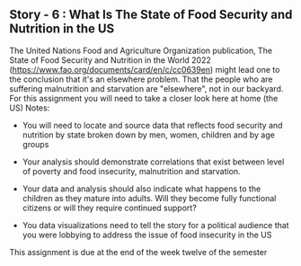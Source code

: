 ## Story - 6 : What Is The State of Food Security and Nutrition in the US
The United Nations Food and Agriculture Organization publication, The State of Food Security and Nutrition in the World 2022 (https://www.fao.org/documents/card/en/c/cc0639en) might lead one to the conclusion that it's an elsewhere problem. That the people who are suffering malnutrition and starvation are "elsewhere", not in our backyard. For this assignment you will need to take a closer look here at home (the US)
Notes:

- You will need to locate and source data that reflects food security and nutrition by state broken down by men, women, children and by age groups

- Your analysis should demonstrate correlations that exist between level of poverty and food insecurity, malnutrition and starvation.

- Your data and analysis should also indicate what happens to the children as they mature into adults. Will they become fully functional citizens or will they require continued support?

- You data visualizations need to tell the story for a political audience that you were lobbying to address the issue of food insecurity in the US

This assignment is due at the end of the week twelve of the semester
